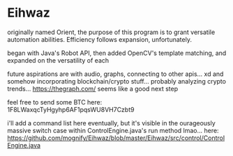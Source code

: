 # Eihwaz
originally named Orient, the purpose of this program is to grant versatile automation abilities. Efficiency follows expansion, unfortunately.

began with Java's Robot API, then added OpenCV's template matching, and expanded on the versatility of each

future aspirations are with audio, graphs, connecting to other apis... xd and somehow incorporating blockchain/crypto stuff... probably analyzing crypto trends... https://thegraph.com/ seems like a good next step

feel free to send some BTC here: 1F8LWaxqcTyHgyhp6AF1pqsWU8VH7Czbt9

i'll add a command list here eventually, but it's visible in the ourageously massive switch case within ControlEngine.java's run method lmao... here: https://github.com/mognify/Eihwaz/blob/master/Eihwaz/src/control/ControlEngine.java
